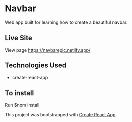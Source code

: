 
#  Navbar
Web app built for learning how to create a beautiful navbar.


## Live Site
View page https://navbarepic.netlify.app/


## Technologies Used

- create-react-app

## To install

Run $npm install 

This project was bootstrapped with [Create React App](https://github.com/facebook/create-react-app).

